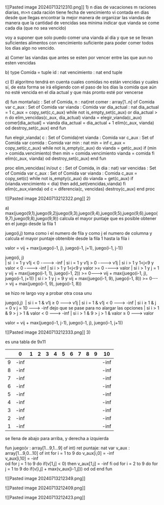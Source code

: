![[Pasted image 20240713212310.png]]
1)
  n días de vacaciones 
  m raciones diarias, m>n 
  cada ración tiene fecha de vencimiento vi contada en dias desde que llegas
  encontrar la mejor manera de organizar las viandas de manera que la cantidad de vencidas sea minima 
  indicar que vianda se come cada dia (que no sea vencido)

voy a suponer que solo puedo comer una vianda al día y que se se llevan suficientes alimentos con vencimiento suficiente para poder comer todos los días algo no vencido.

a) Comer las viandas que antes se esten por vencer entre las que aun no esten vencidas

b) type Comida = tuple
          id : nat
          vencimiento : nat
              end tuple

c) El algoritmo tendrá en cuenta cuales comidas no están vencidas y cuales sí, de esta forma se irá eligiendo con el paso de los días la comida que aún no esté vencida en el día actual y que más pronto esté por vencerse

d) 
fun montaña(c : Set of Comida, n : nat)ret comer : array[1..n] of Comida
     var c_aux : Set of Comida 
     var vianda : Comida
     var dia_actual : nat
     dia_actual = 1
     c_aux = copy_set(c,c_aux)
     while not is_empty_set(c_aux) or dia_actual > n do
          elim_vencidas(c_aux, dia_actual)
          vianda = elegir_vianda(c_aux)
          comer[dia_actual] = vianda
          dia_actual = dia_actual + 1
          elim(c_aux, vianda)
     od
     destroy_set(c_aux)
end fun 

fun elegir_vianda( c : Set of Comida)ret vianda : Comida
     var c_aux : Set of Comida 
     var comida : Comida
     var min : nat
     min = inf
     c_aux = copy_set(c,c_aux)
     while not is_empty(c_aux) do
         vianda = get(c_aux)
         if (min > comida.vencimiento) then
             min = comida.vencimiento
             vianda = comida
         fi
         elim(c_aux, vianda)
      od
      destroy_set(c_aux)
end fun

proc elim_vencidas( in/out c : Set of Comida, in dia : nat)
     var vencidas : Set of Comida
     var c_aux : Set of Comida
     var vianda : Comida
     c_aux = copy_set(c)
     while not is_empty(c_aux) do
          vianda = get(c_aux)
          if (vianda.vencimiento < dia) then
              add_set(vencidas,vianda)
          fi 
          elim(c_aux,vianda)
     od
     c = diferencia(c, vencidas)
     destroy(c_aux)
end proc

![[Pasted image 20240713212322.png]]
2)

a)
max(juego(9,1),juego(9,2)juego(9,3),juego(9,4),juego(9,5),juego(9,6),juego(9,7),juego(9,8),juego(9,9)) calcula el mayor puntaje que es posible obtener en el juego desde la fila 1

juego(i,j) toma como i el numero de fila y como j el numero de columna y calcula el mayor puntaje obtenible desde la fila 1 hasta la fila i 

valor = vij + max(juego(i-1, j), juego(i-1, j+1), juego(i-1, j-1))

juego(i, j)   
| si  i = 1 y v1j < 0   ----> -inf
| si i = 1 y v1j > 0    ----> v1j
| si  i > 1 y 1<j<9  y valor < 0 ----> -inf
| si i > 1 y 1<j<9  y valor >= 0 ----> valor
| si  i > 1 y j = 1  y vij + max(juego(i-1, 1), juego(i-1, 2)) >= 0---> vij + max(juego(i-1, j), juego(i-1, j+1)) | si  i > 1  y j = 9 y vij + max(juego(i-1, 9), juego(i-1, 8)) >= 0---> vij + max(juego(i-1, 9), juego(i-1, 8)) 

se hizo re largo voy a probar otra cosa unu

juego(i,j) 
| si i = 1 & v1j ≥ 0 ---> v1j 
| si i = 1 & v1j < 0  ---> -inf 
| si i ≥ 1 & j = 0 v j = 10  ---> -inf  dejo que se pase para no alargar las opciones 
| si i > 1 & 9 > j > 1 & valor < 0 ---> -inf
| si i > 1 & 9 > j > 1 & valor ≥ 0 --->  valor

 valor = vij + max(juego(i-1, j-1), juego(i-1, j), juego(i-1, j+1))

![[Pasted image 20240713212333.png]]
3)

es una tabla de 9x11

|     | 0    | 1   | 2   | 3   | 4   | 5   | 6   | 7   | 8   | 9   | 10   |
| --- | ---- | --- | --- | --- | --- | --- | --- | --- | --- | --- | ---- |
| 9   | -inf |     |     |     |     |     |     |     |     |     | -inf |
| 8   | -inf |     |     |     |     |     |     |     |     |     | -inf |
| 7   | -inf |     |     |     |     |     |     |     |     |     | -inf |
| 6   | -inf |     |     |     |     |     |     |     |     |     | -inf |
| 5   | -inf |     |     |     |     |     |     |     |     |     | -inf |
| 4   | -inf |     |     |     |     |     |     |     |     |     | -inf |
| 3   | -inf |     |     |     |     |     |     |     |     |     | -inf |
| 2   | -inf |     |     |     |     |     |     |     |     |     | -inf |
| 1   | -inf |     |     |     |     |     |     |     |     |     | -inf |
 se llena de abajo para arriba, y derecha a izquierda

fun juego(v : array[1...9,1...9] of int) ret puntaje: nat
      var v_aux : array[1...9,0...10] of int
      for i = 1 to 9 do 
         v_aux[i,0] = -inf  
         v_aux[i,10] = -inf         
      od
      for j = 1 to 9 do
          if(v[1,j] < 0) then
             v_aux[1,j] = -inf
          fi
      od
      for i = 2 to 9 do
          for j = 1 to 9 do
             if(v[i,j] + max(v_aux[i-1,j]))
          od
      od
end fun



![[Pasted image 20240713212349.png]]

![[Pasted image 20240713212409.png]]

![[Pasted image 20240713212423.png]]
